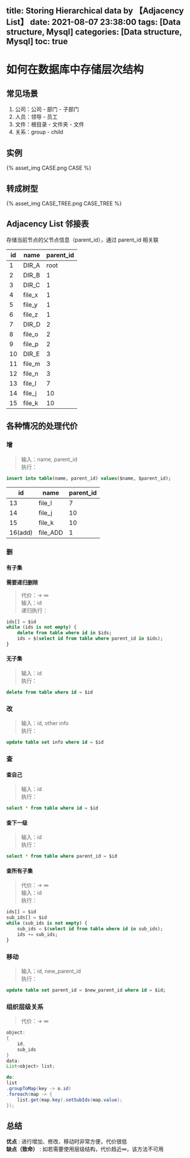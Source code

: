 title: Storing Hierarchical data by 【Adjacency List】
date: 2021-08-07 23:38:00
tags: [Data structure, Mysql]
categories: [Data structure, Mysql]
toc: true
---
# 如何在数据库中存储层次结构

## 常见场景

1. 公司：公司 - 部门 - 子部门 
2. 人员：领导 - 员工 
3. 文件：根目录 - 文件夹 - 文件
4. 关系：group - child

## 实例

{% asset_img CASE.png CASE %}

## 转成树型
{% asset_img CASE_TREE.png CASE_TREE %}

## Adjacency List 邻接表

存储当前节点的父节点信息（parent_id），通过 parent_id 相关联

|id    |name  |parent_id|
|------|------|---------|
|1     |DIR_A |root     |
|2     |DIR_B |1        |
|3     |DIR_C |1        |
|4     |file_x|1        |
|5     |file_y|1        |
|6     |file_z|1        |
|7     |DIR_D |2        |
|8     |file_o|2        |
|9     |file_p|2        |
|10    |DIR_E |3        |
|11    |file_m|3        |
|12    |file_n|3        |
|13    |file_l|7        |
|14    |file_j|10       |
|15    |file_k|10       |

## 各种情况的处理代价

### 增
> 输入：name, parent_id  
> 执行：
```sql
insert into table(name, parent_id) values($name, $parent_id);
```
|id     |name    |parent_id|
|-------|--------|---------|
|13     |file_l  |7        |
|14     |file_j  |10       |
|15     |file_k  |10       |
|16(add)|file_ADD|1        |

### 删
#### 有子集
**需要递归删除**
> 代价：-> ∞  
> 输入：id  
> 递归执行：  
```sql
ids[] = $id
while (ids is not empty) {
    delete from table where id in $ids;
    ids = $(select id from table where parent_id in $ids);
}
```
#### 无子集
> 输入：id  
> 执行：  
```sql
delete from table where id = $id
```

### 改
> 输入：id, other info  
> 执行：  
```sql
update table set info where id = $id
```

### 查
#### 查自己
> 输入：id  
> 执行：
```sql
select * from table where id = $id
```
#### 查下一级 
> 输入：id  
> 执行：
```sql
select * from table where parent_id = $id
```
#### 查所有子集
> 代价：-> ∞  
> 输入：id  
> 执行：
```sql
ids[] = $id
sub_ids[] = $id
while (sub_ids is not empty) {
    sub_ids = $(select id from table where id in sub_ids);
    ids += sub_ids;
}
```
### 移动
> 输入：id, new_parent_id  
> 执行：
```sql
update table set parent_id = $new_parent_id where id = $id;
```

### 组织层级关系
> 代价：-> ∞
```java
object:
{
    id, 
    sub_ids
}
data: 
List<object> list;

do:
list
.groupToMap(key -> o.id)
.foreach(map -> {
    list.get(map.key).setSubIds(map.value);
});
```

## 总结
**优点** : 进行增加、修改、移动时非常方便，代价很低  
**缺点（致命）** : 如若需要使用层级结构，代价趋近∞，该方法不可用

